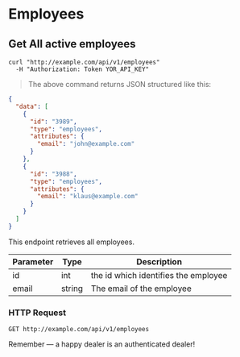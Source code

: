 # Employees

## Get All active employees

```shell
curl "http://example.com/api/v1/employees"
  -H "Authorization: Token YOR_API_KEY"
```
> The above command returns JSON structured like this:

```json
{
  "data": [
    {
      "id": "3989",
      "type": "employees",
      "attributes": {
        "email": "john@example.com"
      }
    },
    {
      "id": "3988",
      "type": "employees",
      "attributes": {
        "email": "klaus@example.com"
      }
    }
  ]
}
```

This endpoint retrieves all employees.

Parameter | Type | Description
-------------- | -------------- | --------------
id | int | the id which identifies the employee
email | string | The email of the employee

### HTTP Request

`GET http://example.com/api/v1/employees`

<aside class="success">
Remember — a happy dealer is an authenticated dealer!
</aside>
